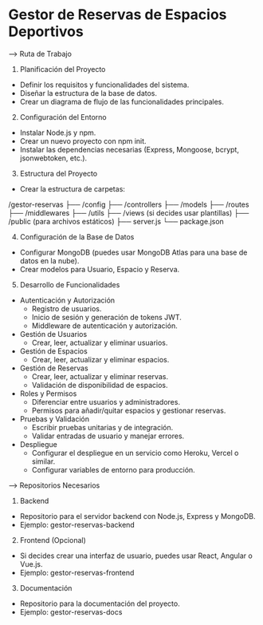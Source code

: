 # Gestor de Reservas de Espacios Deportivos

--> Ruta de Trabajo

1. Planificación del Proyecto
- Definir los requisitos y funcionalidades del sistema.
- Diseñar la estructura de la base de datos.
- Crear un diagrama de flujo de las funcionalidades principales.

2. Configuración del Entorno
- Instalar Node.js y npm.
- Crear un nuevo proyecto con npm init.
- Instalar las dependencias necesarias (Express, Mongoose, bcrypt, jsonwebtoken, etc.).

3. Estructura del Proyecto
- Crear la estructura de carpetas:

/gestor-reservas
├── /config
├── /controllers
├── /models
├── /routes
├── /middlewares
├── /utils
├── /views (si decides usar plantillas)
├── /public (para archivos estáticos)
├── server.js
└── package.json

4. Configuración de la Base de Datos
- Configurar MongoDB (puedes usar MongoDB Atlas para una base de datos en la nube).
- Crear modelos para Usuario, Espacio y Reserva.

5. Desarrollo de Funcionalidades

- Autenticación y Autorización
    - Registro de usuarios.
    - Inicio de sesión y generación de tokens JWT.
    - Middleware de autenticación y autorización.
- Gestión de Usuarios
    - Crear, leer, actualizar y eliminar usuarios.
- Gestión de Espacios
    - Crear, leer, actualizar y eliminar espacios.
- Gestión de Reservas
    - Crear, leer, actualizar y eliminar reservas.
    - Validación de disponibilidad de espacios.
- Roles y Permisos
    - Diferenciar entre usuarios y administradores.
    - Permisos para añadir/quitar espacios y gestionar reservas.
- Pruebas y Validación
    - Escribir pruebas unitarias y de integración.
    - Validar entradas de usuario y manejar errores.
- Despliegue
    - Configurar el despliegue en un servicio como Heroku, Vercel o similar.
    - Configurar variables de entorno para producción.

--> Repositorios Necesarios

1. Backend

- Repositorio para el servidor backend con Node.js, Express y MongoDB.
- Ejemplo: gestor-reservas-backend

2. Frontend (Opcional)

- Si decides crear una interfaz de usuario, puedes usar React, Angular o Vue.js.
- Ejemplo: gestor-reservas-frontend

3. Documentación

- Repositorio para la documentación del proyecto.
- Ejemplo: gestor-reservas-docs
